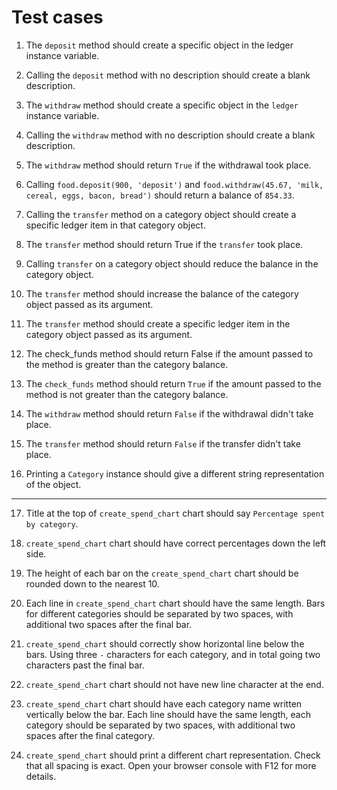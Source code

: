 # Test cases
1. The `deposit` method should create a specific object in the ledger instance variable.

2. Calling the `deposit` method with no description should create a blank description.

3. The `withdraw` method should create a specific object in the `ledger` instance variable.

4. Calling the `withdraw` method with no description should create a blank description.

5. The `withdraw` method should return `True` if the withdrawal took place.

6. Calling `food.deposit(900, 'deposit')` and `food.withdraw(45.67, 'milk, cereal, eggs, bacon, bread')` should return a balance of `854.33`.

7. Calling the `transfer` method on a category object should create a specific ledger item in that category object.

8. The `transfer` method should return True if the `transfer` took place.

9. Calling `transfer` on a category object should reduce the balance in the category object.

10. The `transfer` method should increase the balance of the category object passed as its argument.

11. The `transfer` method should create a specific ledger item in the category object passed as its argument.

12. The check_funds method should return False if the amount passed to the method is greater than the category balance.

13. The `check_funds` method should return `True` if the amount passed to the method is not greater than the category balance.

14. The `withdraw` method should return `False` if the withdrawal didn't take place.

15. The `transfer` method should return `False` if the transfer didn't take place.

16. Printing a `Category` instance should give a different string representation of the object.

----

17. Title at the top of `create_spend_chart` chart should say `Percentage spent by category`.

18. `create_spend_chart` chart should have correct percentages down the left side.

19. The height of each bar on the `create_spend_chart` chart should be rounded down to the nearest 10.

20. Each line in `create_spend_chart` chart should have the same length. Bars for different categories should be separated by two spaces, with additional two spaces after the final bar.

21. `create_spend_chart` should correctly show horizontal line below the bars. Using three `-` characters for each category, and in total going two characters past the final bar.

22. `create_spend_chart` chart should not have new line character at the end.

23. `create_spend_chart` chart should have each category name written vertically below the bar. Each line should have the same length, each category should be separated by two spaces, with additional two spaces after the final category.

24. `create_spend_chart` should print a different chart representation. Check that all spacing is exact. Open your browser console with F12 for more details.